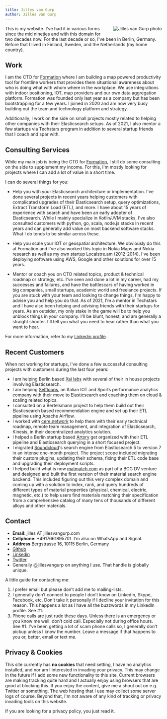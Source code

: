 ```yaml
---
title: Jilles van Gurp
author: Jilles van Gurp
---
```

<img alt="Jilles van Gurp photo" src="https://en.gravatar.com/userimage/227586/49ce2cb62cc80e45d963cc055ce6edb8.jpg?size=300" style="float:right;margin-left:1em;margin-bottom:1em;"/>

This is my website. I've had it in various forms since the mid nineties and with this domain for two decades now. For the last decade or so, I've been in Berlin, Germany. Before that I lived in Finland, Sweden, and the Netherlands (my home country).

## Work

I am the CTO for [Formation](tryformation.com) where I am building a map powered productivity tool for frontline workers that provides them situational awareness about who is doing what with whom where in the workplace. We use integrations with indoor positioning, IOT, map providers and our own data aggregation platform. Formation was founded only last year as a company but has been bootstrapping for a few years. I joined in 2020 and am now very busy building out the team and technology platform and strategy.

Additionally, I work on the side on small projects mostly related to helping other companies with their Elasticsearch setups. As of 2021, I also mentor a few startups via Techstars program in addition to several startup friends that I coach and spar with.

## Consulting Services

While my main job is being the CTO for [Formation](https://tryformation.com), I still do some consulting on the side to supplement my income. For this, I'm mostly looking for projects where I can add a lot of value in a short time. 

I can do several things for you:

- Help you with your Elasticsearch architecture or implementation. I've done several projects in recent years helping customers with complicated upgrades of their Elasticsearch setup, query optimizations, Extract Transform Load (ETL), and more. I have about 15 years of experience with search and have been an early adopter of Elasticsearch. While I mainly specialize in Kotlin/JVM stacks, I've also consulted customers with python, go, scala, node.js stacks in recent years and can generally add value on most backend software stacks. What I do tends to be similar across these.

- Help you scale your IOT or geospatial architecture. We obviously do this at Formation and I've also worked this topic in Nokia Maps and Nokia research as well as my own startup Localstre.am (2012-2014). I've been deploying software using AWS, Google and other solutions for over 15 years.

- Mentor or coach you on CTO related topics, product & technical roadmap or strategy, etc. I've seen and done a lot in my career, had my successes and failures, and have the battlescars of having worked in big companies, small startups, academic world and freelance projects. If you are stuck with your team and looking to change things, I'm happy to advise you and help you do that. As of 2021, I'm a mentor in Techstars and I have also been helping and advising friends with their startups for years. As an outsider, my only stake in the game will be to help you unblock things in your company. I'll be blunt, honest, and am generally a straight shooter. I'll tell you what you need to hear rather than what you want to hear.

For more information, refer to my [Linkedin profile](https://www.linkedin.com/in/jillesvangurp).

## Recent Customers

When not working for startups, I've done a few successful consulting projects with customers during the last four years:

- I am helping Berlin based [Xai labs](https://xailabs.com/) with several of their in house projects involving Elasticsearch.
- I am helping [Selfloops](https://selfloops.com), an Italian IOT and Sports performance analytics company with their move to Elasticsearch and coaching them on cloud & scaling related topics.
- I consulted on a Bertelsmann project to help them build out their Elasticsearch based recommendation engine and set up their ETL pipeline using Apache Airflow.
- I worked with [cere.network](https://www.cere.network/) to help them with their early technical roadmap, remote team management, and integration of Elasticsearch, Kinesis, in their decentralized analytics solution.
- I helped a Berlin startup based [Artory](https://www.artory.com/) get organized with their ETL pipeline and Elasticsearch querying in a short focused project.
- I migrated [Soundcloud](https://soundcloud.com)'s search engine from Elasticsearch 5 to version 7 in an intense one-month project. The project scope included migrating their custom plugins, updating their schema, fixing their ETL code base and upgrading their deployment scripts.
- I helped build what is now [matmatch.com](https://matmatch.com) as part of a BCG DV venture and designed and built the first version of their material search engine backend. This included figuring out this very complex domain and coming up with a solution to index, rank, and query hundreds of different types of material properties (physical, chemical, electric, magnetic, etc.) to help users find materials matching their specification from a comprehensive catalog of many tens of thousands of different alloys and other materials.

## Contact

- **Email**: jilles AT jillesvangurp.com
- **Cellphone**: +4917661895701. I’m also on WhatsApp and Signal.
- **Address** Bergstrasse 16, 10115 Berlin, Germany
- [Github](https://github.com/jillesvangurp)
- [Linkedin](https://linkedin.com/in/jillesvangurp)
- [Twitter](https://twitter.com/jillesvangurp)
- Generally @jillesvangurp on anything I use. That handle is globally unique.

A little guide for contacting me:

1. I prefer email but please don’t add me to mailing-lists.
1. I generally don’t connect to people I don’t know on LinkedIn, Skype, Facebook, etc. Don’t take it personally if I decline your invitation for this reason. This happens a lot as I have all the buzzwords in my LinkedIn profile. See #1.
1. Phone calls are just rude these days. Unless there is an emergency or you know me well: don’t cold call. Especially not during office hours. See #1. I've been getting a lot of scam phone calls so, I generally don't pickup unless I know the number. Leave a message if that happens to you or, better, email or text me.

## Privacy & Cookies

This site currently has **no cookies** that need setting, I have no analytics installed, and nor am I interested in invading your privacy. This may change in the future if I add some new functionality to this site. Current browsers are making tracking quite hard and I actually enjoy using browsers that are good at blocking this. If you enjoy the content, give me a shout out on e.g. Twitter or something. The web hosting that I use may collect some server logs of course. Beyond that, I'm not aware of any kind of tracking or privacy invading tools on this website.

If you are looking for a privacy policy, you just read it.
